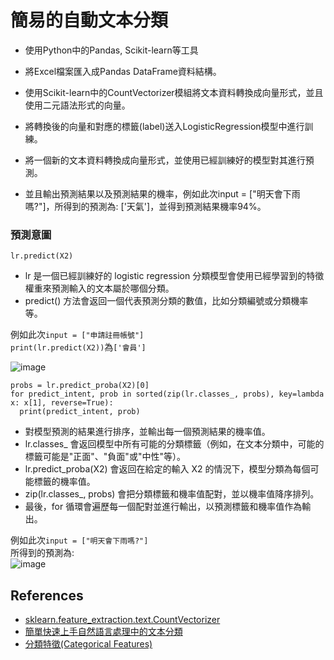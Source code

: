 # 簡易的自動文本分類

* 使用Python中的Pandas, Scikit-learn等工具

* 將Excel檔案匯入成Pandas DataFrame資料結構。

* 使用Scikit-learn中的CountVectorizer模組將文本資料轉換成向量形式，並且使用二元語法形式的向量。

* 將轉換後的向量和對應的標籤(label)送入LogisticRegression模型中進行訓練。

* 將一個新的文本資料轉換成向量形式，並使用已經訓練好的模型對其進行預測。

* 並且輸出預測結果以及預測結果的機率，例如此次input = ["明天會下雨嗎?"]，所得到的預測為: ['天氣']，並得到預測結果機率94%。


### 預測意圖
`lr.predict(X2)`  
- lr 是一個已經訓練好的 logistic regression 分類模型會使用已經學習到的特徵權重來預測輸入的文本屬於哪個分類。
- predict() 方法會返回一個代表預測分類的數值，比如分類編號或分類機率等。 
   
例如此次`input = ["申請註冊帳號"]`  
`print(lr.predict(X2))`為`['會員']`

![image](https://user-images.githubusercontent.com/95430501/234512019-230786dc-3bb8-4888-b719-c4900dfcad79.png)


```
probs = lr.predict_proba(X2)[0]
for predict_intent, prob in sorted(zip(lr.classes_, probs), key=lambda x: x[1], reverse=True):
  print(predict_intent, prob)
```

- 對模型預測的結果進行排序，並輸出每一個預測結果的機率值。
- lr.classes_ 會返回模型中所有可能的分類標籤（例如，在文本分類中，可能的標籤可能是"正面"、"負面"或"中性"等）。
- lr.predict_proba(X2) 會返回在給定的輸入 X2 的情況下，模型分類為每個可能標籤的機率值。
- zip(lr.classes_, probs) 會把分類標籤和機率值配對，並以機率值降序排列。
- 最後，for 循環會遍歷每一個配對並進行輸出，以預測標籤和機率值作為輸出。  
  
例如此次`input = ["明天會下雨嗎?"]`  
所得到的預測為:  
![image](https://user-images.githubusercontent.com/95430501/234507280-4cd5fd56-16a7-4b58-8229-3626ba739727.png)

## References
- [sklearn.feature_extraction.text.CountVectorizer](https://scikit-learn.org/stable/modules/generated/sklearn.feature_extraction.text.CountVectorizer.html)
- [簡單快速上手自然語言處理中的文本分類](https://www.tpisoftware.com/tpu/articleDetails/2013)  
- [分類特徵(Categorical Features)](https://ithelp.ithome.com.tw/articles/10205475)



